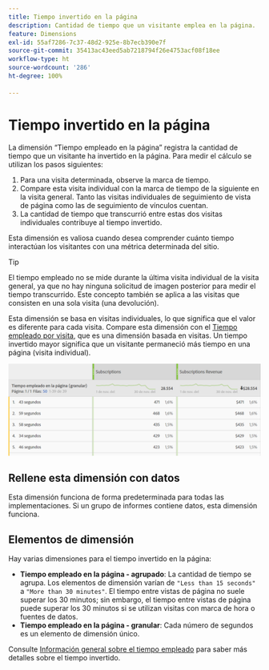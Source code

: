 ```yaml
---
title: Tiempo invertido en la página
description: Cantidad de tiempo que un visitante emplea en la página.
feature: Dimensions
exl-id: 55af7286-7c37-48d2-925e-8b7ecb390e7f
source-git-commit: 35413ac43eed5ab7218794f26e4753acf08f18ee
workflow-type: ht
source-wordcount: '286'
ht-degree: 100%

---
```


# Tiempo invertido en la página

La dimensión “Tiempo empleado en la página” registra la cantidad de tiempo que un visitante ha invertido en la página. Para medir el cálculo se utilizan los pasos siguientes:

1. Para una visita determinada, observe la marca de tiempo.
2. Compare esta visita individual con la marca de tiempo de la siguiente en la visita general. Tanto las visitas individuales de seguimiento de vista de página como las de seguimiento de vínculos cuentan.
3. La cantidad de tiempo que transcurrió entre estas dos visitas individuales contribuye al tiempo invertido.

Esta dimensión es valiosa cuando desea comprender cuánto tiempo interactúan los visitantes con una métrica determinada del sitio.

>[!TIP]
>
>El tiempo empleado no se mide durante la última visita individual de la visita general, ya que no hay ninguna solicitud de imagen posterior para medir el tiempo transcurrido. Este concepto también se aplica a las visitas que consisten en una sola visita (una devolución).

Esta dimensión se basa en visitas individuales, lo que significa que el valor es diferente para cada visita. Compare esta dimensión con el [Tiempo empleado por visita](time-spent-per-visit.md), que es una dimensión basada en visitas. Un tiempo invertido mayor significa que un visitante permaneció más tiempo en una página (visita individual).

![Tiempo invertido en la página](../metrics/assets/time-spent2.png)

## Rellene esta dimensión con datos

Esta dimensión funciona de forma predeterminada para todas las implementaciones. Si un grupo de informes contiene datos, esta dimensión funciona.

## Elementos de dimensión

Hay varias dimensiones para el tiempo invertido en la página:

* **Tiempo empleado en la página - agrupado**: La cantidad de tiempo se agrupa. Los elementos de dimensión varían de `"Less than 15 seconds"` a `"More than 30 minutes"`. El tiempo entre vistas de página no suele superar los 30 minutos; sin embargo, el tiempo entre vistas de página puede superar los 30 minutos si se utilizan visitas con marca de hora o fuentes de datos.
* **Tiempo empleado en la página - granular**: Cada número de segundos es un elemento de dimensión único.

Consulte [Información general sobre el tiempo empleado](../metrics/time-spent.md) para saber más detalles sobre el tiempo invertido.
